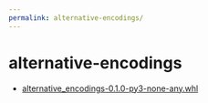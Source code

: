 ```yaml
---
permalink: alternative-encodings/
---
```

# alternative-encodings

- [alternative_encodings-0.1.0-py3-none-any.whl](https://github.com/dfint/alternative-encodings/releases/download/0.1.0/alternative_encodings-0.1.0-py3-none-any.whl)
